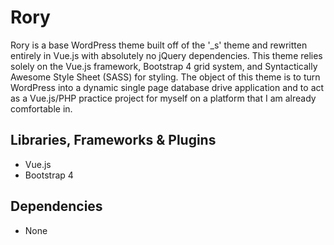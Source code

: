Rory
===

Rory is a base WordPress theme built off of the '_s' theme and rewritten entirely in Vue.js with absolutely no jQuery dependencies. This theme relies solely on the Vue.js framework, Bootstrap 4 grid system, and Syntactically Awesome Style Sheet (SASS) for styling. The object of this theme is to turn WordPress into a dynamic single page database drive application and to act as a Vue.js/PHP practice project for myself on a platform that I am already comfortable in.

## Libraries, Frameworks & Plugins
* Vue.js
* Bootstrap 4

## Dependencies
* None
